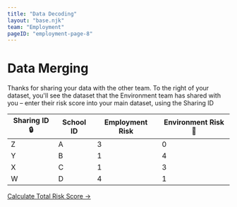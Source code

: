 ```yaml
---
title: "Data Decoding"
layout: "base.njk"
team: "Employment"
pageID: "employment-page-8"
---
```


# Data Merging

Thanks for sharing your data with the other team. To the right of your dataset, you'll see the dataset that the Environment team has shared with you – enter their risk score into your main dataset, using the Sharing ID






<!--


When communication officers return with signed agreement, hand them the Sharing dataset and the linkage key. If one arrives before the other, ask them to wait for a moment while you finish something important. Once both communication officers have arrived:
  <form id="myForm" ><input name="fullName" class="clearinput" type="text" class="b-none" readonly><br>
 </form>-->






<div class="grid grid-md-2 pb2 grid-column-gap-2">




<form  method="get" action="/employment/total-risk/">
 <table>
          <thead>
            <tr>
            <th>
               Sharing ID 🔒
              </th>
              <th>
                School ID
              </th>
              <th>
               Employment Risk
              </th>
              <th>
               Environment Risk 🔐
              </th>
            </tr>
          </thead>
          <tbody>
            <tr>
              <td>Z</td>
              <td>A</td>
              <td>3</td>
              <td>0</td>
            </tr>
            <tr>
              <td>Y</td>
              <td>B</td>
              <td>1</td>
              <td>4</td>
            </tr>
            <tr>
               <td>X</td>
              <td>C</td>
              <td>1</td>
              <td>3</td>
            </tr>
            <tr>
              <td>W</td>
              <td>D</td>
              <td>4</td>
              <td>1</td>
            </tr>
          </tbody>
        </table>


</form>



 </div>
<a href="/employment/total-risk/" class="btn">Calculate Total Risk Score &rarr;</a>

